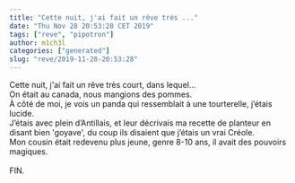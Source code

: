 ```yaml
---
title: "Cette nuit, j'ai fait un rêve très ..."
date: "Thu Nov 28 20:53:28 CET 2019"
tags: ["reve", "pipotron"]
author: m1ch3l
categories: ["generated"]
slug: "reve/2019-11-28-20:53:28"
---
```


Cette nuit, j'ai fait un rêve très court, dans lequel...<br>
On était au canada, nous mangions des pommes.<br>
À côté de moi, je vois un panda qui ressemblait à une tourterelle, j’étais lucide.<br>
J’étais avec plein d’Antillais, et leur décrivais ma recette de planteur en disant bien 'goyave', du coup ils disaient que j’étais un vrai Créole.<br>
Mon cousin était redevenu plus jeune, genre 8-10 ans, il avait des pouvoirs magiques.<br>
<br>
FIN.<br>
<br>
